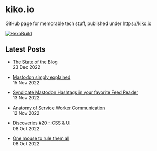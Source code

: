 # kiko.io

GitHub page for memorable tech stuff, published under https://kiko.io

[![HexoBuild](https://github.com/kristofzerbe/kiko.io/actions/workflows/hexo-build.yml/badge.svg)](https://github.com/kristofzerbe/kiko.io/actions/workflows/hexo-build.yml)

## Latest Posts
<!-- BLOG-POST-LIST:START -->
 - [The State of the Blog](https://kiko.io/post/The-State-of-the-Blog/)   
 23 Dec 2022   

 - [Mastodon simply explained](https://kiko.io/post/Mastodon-simply-explained/)   
 15 Nov 2022   

 - [Syndicate Mastodon Hashtags in your favorite Feed Reader](https://kiko.io/post/Syndicate-Mastodon-Hashtags-in-your-favorite-Feed-Reader/)   
 13 Nov 2022   

 - [Anatomy of Service Worker Communication](https://kiko.io/post/Anatomy-of-Service-Worker-Communication/)   
 12 Nov 2022   

 - [Discoveries #20 - CSS &amp; UI](https://kiko.io/post/Discoveries-20-CSS-UI/)   
 08 Oct 2022   

 - [One mouse to rule them all](https://kiko.io/post/One-mouse-to-rule-them-all/)   
 08 Oct 2022   
<!-- BLOG-POST-LIST:END -->

